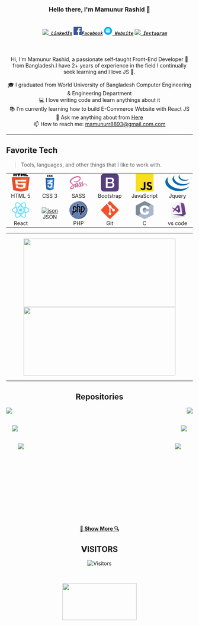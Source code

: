 <h3 align="center">Hello there, I'm Mamunur Rashid 👋</h3>
<h5 align="center">
  <code>
    <a href="https://www.linkedin.com/in/mamunn/" title="LinkedIn Profile"><img width="22" src="https://github.com/zumrudu-anka/zumrudu-anka/blob/master/images/linkedin.svg"> LinkedIn</a></code>
  <code><a href="https://www.facebook.com/mamun8893/" title="Facebook Profile"><img width="22" src="https://raw.githubusercontent.com/Mrmmamun/image/main/124010.png">Facebook</a></code>
    <code><a href="http://mrmamun.info/" title="Personal Website"><img width="22" src="https://raw.githubusercontent.com/Mrmmamun/image/main/icon-website-7.jpg"> Website</a></code>
  <code><a href="#" title="Instagram Profile"><img width="22" src="https://github.com/zumrudu-anka/zumrudu-anka/blob/master/images/instagram.svg"> Instagram</a></code>
</h5>
<br>
<p align="center">
  Hi, I'm Mamunur Rashid, a passionate self-taught Front-End Developer 🚀 from Bangladesh.I have 2+ years of experience in the field I continually seek learning and I love JS 💛.
  <br>
  <br>
  🎓 I graduated from World University of Bangladesh Computer Engineering & Engineering Department
  <br>
  💻 I love writing code and learn anythings about it
  <br>
  📚 I’m currently learning how to build E-Commerce Website with React JS
  <br>
  💬 Ask me anything about from <a href="https://github.com/mamunurrashid8893" title="Issues">Here</a>
  <br>
  📫 How to reach me: <a href="mailto: mamunurr8893@gmail.com">mamunurr8893@gmail.com.com</a>
</p>

<hr>

<h2 align="left" id="macropower-tech">Favorite Tech</h2>

> Tools, languages, and other things that I like to work with.

<table>
  <tr>
    <td align="center" width="96>
      <a href="#">
        <img src="https://raw.githubusercontent.com/Mrmmamun/image/a88c9bd522567d84d007c752d1fbba341f5c1d47/html5.svg" width="48" height="48" alt="html5" />
      </a>
      <br>HTML 5
    </td>
    <td align="center" width="96">
      <a href="#">
        <img src="https://raw.githubusercontent.com/Mrmmamun/image/b4fe72005162d9c5d8c45f5a86c99c0eb2ff5dc4/css.svg" width="38" height="48" alt="css3" />
      </a>
      <br>CSS 3
    </td>
     <td align="center" width="96">
      <a href="#">
        <img src="https://raw.githubusercontent.com/Mrmmamun/image/6641b37a0522941665a92e40a8ab843eedfe6751/sass.svg" width="48" height="48" alt="Sass" />
      </a>
      <br>SASS
    </td>
     <td align="center" width="96">
      <a href="#">
        <img src="https://raw.githubusercontent.com/Mrmmamun/image/main/768px-Bootstrap_logo.svg.png" width="48" height="48" alt="Bootstrap" />
      </a>
      <br>Bootstrap
    </td>
    <td align="center" width="96">
      <a href="#">
        <img src="https://raw.githubusercontent.com/Mrmmamun/image/3411c574ea3d8a42ca834651c066fb1015220ec6/javascript.svg" width="48" height="48" alt="JavaScript" />
      </a>
      <br>JavaScript
    </td>
    <td align="center" width="96">
      <a href="#">
        <img src="https://raw.githubusercontent.com/Mrmmamun/image/3eb71d4450ccbc4c987b69d1f63a4faeaac47550/jquery-original.svg" width="68" height="48" alt="Jquery" />
      </a>
      <br>Jquery
    </td>
   
   
  </tr>
  <tr>
 <td align="center" width="96">
      <a href="#macropower-tech" >
        <img src="https://raw.githubusercontent.com/Mrmmamun/image/70e139a6c5cd7be316986f6269ac5f7b7ab9d60c/react-original.svg" width="48" height="48" alt="React" />
      </a>
      <br>React
    </td>
    <td align="center" width="96"> 
      <a href="#" >
        <img src="https://www.json.org/img/json160.gif" width="48" height="48" alt="json" />
      </a>
      <br>JSON
    </td>
    <td align="center" width="96">
      <a href="#" >
        <img src="https://raw.githubusercontent.com/Mrmmamun/image/main/php.png" width="48" height="48" alt="PHP" />
      </a>
      <br>PHP
    </td>
    <td align="center"  width="96">
      <a href="#">
        <img src="https://raw.githubusercontent.com/Mrmmamun/image/0ff6d08ebf4cb272a3e1f80195768b9a53bf77b1/git-original.svg" width="48" height="48" alt="git" />
      </a>
      <br>Git
    </td>
    <td align="center" width="96">
      <a href="#">
        <img src="https://raw.githubusercontent.com/Mrmmamun/image/f76e3df4e9204a0ed42857996cf369db2fc23d34/c.svg" width="48" height="48" alt="Sass" />
      </a>
      <br>C 
    </td>
    <td align="center" width="96">
     <a href="#">
        <img src="https://raw.githubusercontent.com/Mrmmamun/image/main/visualstudio.png" width="48" height="48" alt="Visual Studio Code" />
      </a>
      <br>vs code
    </td>
  </tr>
</table>

<hr>
<p align=center>
  <a href="https://github.com/mamunurrashid8893/github-readme-stats" title="Go to Source">
    <img height=185 align="center" width="410" src="https://github-readme-stats.vercel.app/api?username=mamunurrashid8893&show_icons=true&theme=gotham">
  </a>
  <a href="https://github.com/mamunurrashid8893/github-readme-stats">
  <img height=185 align="center" width="410" src="https://github-readme-stats.vercel.app/api/top-langs/?username=mamunurrashid8893&hide=c%23,powershell,java&title_color=2aa889&text_color=99d1ce&icon_color=2bbc8a&bg_color=0c1014&langs_count=8&layout=compact" />
  </a>
</p>
<hr>

<h2 align="center">Repositories</h2>

<p width="100%" align="center">
  <a align="left" href="https://github.com/mamunurrashid8893/Ecommerce" title="Ecommerce"><img align="left" height="115" src="https://github-readme-stats.vercel.app/api/pin/?username=mamunurrashid8893&repo=Ecommerce&theme=gotham"></a><a align="right" href="https://github.com/mamunurrashid8893/newspaper" title="Newspaper"><img align="right" height="115" src="https://github-readme-stats.vercel.app/api/pin/?username=mamunurrashid8893&repo=newspaper&theme=gotham"></a>
</p>
<br><br>
<p width="100%" align="center">
  <a align="left" href="https://github.com/mamunurrashid8893/clippingpath-html-template" title="clippingpath-html-template"><img align="left" height="115" src="https://github-readme-stats.vercel.app/api/pin/?username=mamunurrashid8893&repo=clippingpath-html-template&theme=gotham"></a>
  <a align="right" href="https://github.com/mamunurrashid8893/react-portfolio" title="React"><img align="right" height="115" src="https://github-readme-stats.vercel.app/api/pin/?username=mamunurrashid8893&repo=react-portfolio&theme=gotham"></a>
</p>
<br><br>
<p width="100%" align="center">
  <a align="left" href="https://github.com/mamunurrashid8893/Home-Furniture-html-and-Bootstrap-Templates" title="Home-Furniture-html-and-Bootstrap-Templates"><img align="left" height="115" src="https://github-readme-stats.vercel.app/api/pin/?username=mamunurrashid8893&repo=Home-Furniture-html-and-Bootstrap-Templates&theme=gotham"></a>
  <a align="right" href="https://github.com/mamunurrashid8893/ASTRHOST---Multipurpose-Web-Hosting-Template" title="ASTRHOST---Multipurpose-Web-Hosting-Template"><img align="right" height="115" src="https://github-readme-stats.vercel.app/api/pin/?username=mamunurrashid8893&repo=ASTRHOST---Multipurpose-Web-Hosting-Template&theme=gotham"></a>
</p>
<br><br>

<br><br><br><br><br><br><br><br><br>
<h4 align="center"><a href=https://github.com/mamunurrashid8893?tab=repositories" title="Show Repositories">🔎 Show More 🔍</a></h4>
<h2 align="center"> 𝗩ISITORS </h2>
<p align="center">
    <img title="Visitors" src="https://visitor-badge.glitch.me/badge?page_id=mamunurrashid8893" />
</p>
<br>
<p align="center">
  <img width="200" height="100" src="https://math.sun.ac.za/prodinger/thanks.gif">
</p>


